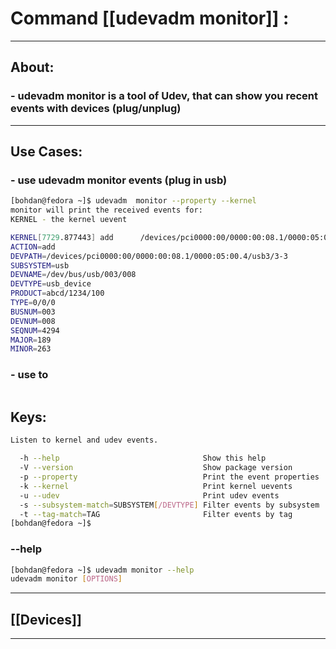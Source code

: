 #  Command [[udevadm monitor]] :

***

## About:

### - udevadm  monitor is a tool of Udev, that can show you recent events with devices (plug/unplug)

***

## Use Cases:

### - use udevadm monitor events (plug in usb) 
```sh
[bohdan@fedora ~]$ udevadm  monitor --property --kernel
monitor will print the received events for:
KERNEL - the kernel uevent

KERNEL[7729.877443] add      /devices/pci0000:00/0000:00:08.1/0000:05:00.4/usb3/3-3 (usb)
ACTION=add
DEVPATH=/devices/pci0000:00/0000:00:08.1/0000:05:00.4/usb3/3-3
SUBSYSTEM=usb
DEVNAME=/dev/bus/usb/003/008
DEVTYPE=usb_device
PRODUCT=abcd/1234/100
TYPE=0/0/0
BUSNUM=003
DEVNUM=008
SEQNUM=4294
MAJOR=189
MINOR=263

```

### - use to 
```sh

```


## Keys:
```sh
Listen to kernel and udev events.

  -h --help                                Show this help
  -V --version                             Show package version
  -p --property                            Print the event properties
  -k --kernel                              Print kernel uevents
  -u --udev                                Print udev events
  -s --subsystem-match=SUBSYSTEM[/DEVTYPE] Filter events by subsystem
  -t --tag-match=TAG                       Filter events by tag
[bohdan@fedora ~]$ 


```

### --help
```sh
[bohdan@fedora ~]$ udevadm monitor --help
udevadm monitor [OPTIONS]
```

***

## [[Devices]]

***
